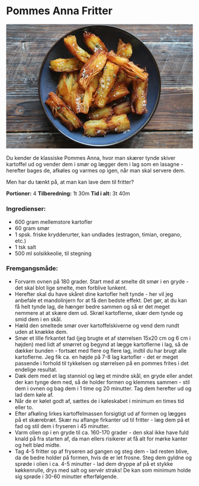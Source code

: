 # Pommes Anna Fritter

![](images/annafries.jpg)

Du kender de klassiske Pommes Anna, hvor man skærer tynde skiver kartoffel ud og vender dem i smør og lægger dem i lag som en lasagne - herefter bages de, afkøles og varmes op igen, når man skal servere dem.

Men har du tænkt på, at man kan lave dem til fritter?

__Portioner:__ 4
__Tilberedning:__ 1t 30m
__Tid i alt:__ 3t 40m

### Ingredienser:
- 600 gram mellemstore kartofler
- 60 gram smør
- 1 spsk. friske krydderurter, kan undlades (estragon, timian, oregano, etc.)
- 1 tsk salt
- 500 ml solsikkeolie, til stegning

### Fremgangsmåde:
- Forvarm ovnen på 180 grader. Start med at smelte dit smør i en gryde - det skal blot lige smelte, men forblive lunkent.
- Herefter skal du have skåret dine kartofler helt tynde - her vil jeg anbefale et mandolinjern for at få den bedste effekt. Det gør, at du kan få helt tynde lag, de hænger bedre sammen og så er det meget nemmere at at skære dem ud. Skræl kartoflerne, skær dem tynde og smid dem i en skål.
- Hæld den smeltede smør over kartoffelskiverne og vend dem rundt uden at knække dem.
- Smør et lille firkantet fad (jeg brugte et af størrelsen 15x20 cm og 6 cm i højden) med lidt af smørret og begynd at lægge kartoflerne i lag, så de dækker bunden - fortsæt med flere og flere lag, indtil du har brugt alle kartoflerne. Jeg fik ca. en højde på 7-8 lag kartofler - det er meget passende i forhold til tykkelsen og størrelsen på en pommes frites i det endelige resultat.
- Dæk dem med et lag stanniol og læg et mindre skål, en gryde eller andet der kan tynge dem ned, så de holder formen og klemmes sammen - stil dem i ovnen og bag dem i 1 time og 20 minutter. Tag dem herefter ud og lad dem køle af.
- Når de er kølet godt af, sættes de i køleskabet i minimum en times tid eller to.
- Efter afkøling lirkes kartoffelmassen forsigtigt ud af formen og lægges på et skærebræt. Skær nu aflange firkanter ud til fritter - læg dem på et fad og stil dem i fryseren i 45 minutter.
- Varm olien op i en gryde til ca. 160-170 grader - den skal ikke have fuld knald på fra starten af, da man ellers risikerer at få alt for mørke kanter og helt blød midte.
- Tag 4-5 fritter op af fryseren ad gangen og steg dem - lad resten blive, da de bedre holder på formen, hvis de er let frosne. Steg dem gyldne og sprøde i olien i ca. 4-5 minutter - lad dem dryppe af på et stykke køkkenrulle, drys med salt og servér straks! De kan som minimum holde sig sprøde i 30-60 minutter efterfølgende.

